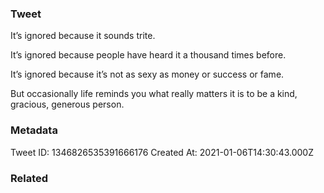 ### Tweet
It’s ignored because it sounds trite.

It’s ignored because people have heard it a thousand times before.

It’s ignored because it’s not as sexy as money or success or fame.

But occasionally life reminds you what really matters it is to be a kind, gracious, generous person.

### Metadata
Tweet ID: 1346826535391666176
Created At: 2021-01-06T14:30:43.000Z

### Related

